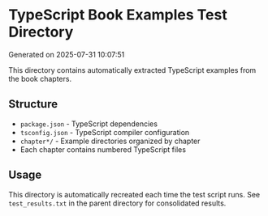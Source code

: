 # TypeScript Book Examples Test Directory

Generated on 2025-07-31 10:07:51

This directory contains automatically extracted TypeScript examples from the book chapters.

## Structure
- `package.json` - TypeScript dependencies
- `tsconfig.json` - TypeScript compiler configuration
- `chapter*/` - Example directories organized by chapter
- Each chapter contains numbered TypeScript files

## Usage
This directory is automatically recreated each time the test script runs.
See `test_results.txt` in the parent directory for consolidated results.
